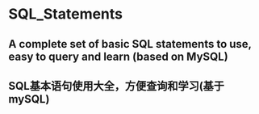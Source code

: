 # SQL_Statements
## A complete set of basic SQL statements to use, easy to query and learn (based on MySQL)  
## SQL基本语句使用大全，方便查询和学习(基于mySQL)  
